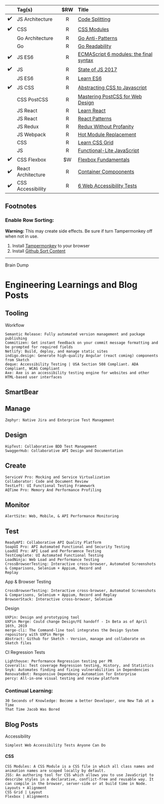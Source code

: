 |                | Tag(s)          | $RW | Title                                                                                                                              |
| :----------------: | :-------------- | :-: | :--------------------------------------------------------------------------------------------------------------------------------- |
| :heavy_check_mark: | JS Architecture |  R  | [Code Splitting](https://github.com/webpack/docs/wiki/code-splitting)                                                              |
| :heavy_check_mark: | CSS             |  R  | [CSS Modules](https://github.com/css-modules/css-modules)                                                                          |
|                    | Go Architecture |  R  | [Go Anti-Patterns](https://www.reddit.com/r/golang/comments/2u2ke0/share_your_golang_antipatterns/#bottom-comments)                |
|                    | Go              |  R  | [Go Readability](https://talks.golang.org/2014/readability.slide#1)                                                                |
| :heavy_check_mark: | JS ES6          |  R  | [ECMAScript 6 modules: the final syntax](http://2ality.com/2014/09/es6-modules-final.html)                                         |
| :heavy_check_mark: | JS              |  R  | [State of JS 2017](https://stateofjs.com/2017/connections/)                                                                        |
|                    | JS ES6          |  R  | [Learn ES6](https://es6.io/)                                                                                                       |
| :heavy_check_mark: | JS CSS          |  R  | [Abstracting CSS to Javascript](http://cssinjs.org/?v=v9.3.3)                                                                      |
|                    | CSS PostCSS     |  R  | [Mastering PostCSS for Web Design](https://www.packtpub.com/web-development/mastering-postcss-web-design)                          |
|                    | JS React        |  R  | [Learn React](https://learnreact.com/)                                                                                             |
|                    | JS React        |  R  | [React Patterns](https://reactpatterns.com/)                                                                                       |
|                    | JS Redux        |  R  | [Redux Without Profanity](https://drive.google.com/a/restlessbandit.com/file/d/1o9GTPU83WSyB1MroOihxz4obd9Ec1qd6/view?usp=sharing) |
|                    | JS Webpack      |  R  | [Hot Module Replacement](https://webpack.github.io/docs/hot-module-replacement.html)                                               |
|                    | CSS             |  R  | [Learn CSS Grid](https://scrimba.com/g/gR8PTE)                                                                                     |
|                    | JS              |  R  | [Functional-Lite JavaScript](https://github.com/getify/Functional-Light-JS)                                                        |
| :heavy_check_mark: | CSS Flexbox     | $W  | [Flexbox Fundamentals](https://egghead.io/courses/flexbox-fundamentals)                                                            |  | Go RPC | R | [Twirp: An RPC Framework for Go](https://blog.twitch.tv/twirp-a-sweet-new-rpc-framework-for-go-5f2febbf35f) |
| :heavy_check_mark: | React Architecture | R | [Container Compoonents](https://medium.com/@learnreact/container-components-c0e67432e005) |
| :heavy_check_mark: | CSS Accessibility | R | [6 Web Accessibility Tests](http://www.karlgroves.com/2013/09/05/the-6-simplest-web-accessibility-tests-anyone-can-do/)

## Footnotes

### Enable Row Sorting:

**Warning:** This may create side effects. Be sure if turn Tampermonkey off when not in use.

1. Install [Tampermonkey](https://chrome.google.com/webstore/detail/tampermonkey/dhdgffkkebhmkfjojejmpbldmpobfkfo/related) to your browser
2. Install [Github Sort Content](https://greasyfork.org/en/scripts/21373-github-sort-content)

---

Brain Dump

# Engineering Learnings and Blog Posts

## Tooling

Workflow

```
Semantic Release: Fully automated version management and package publishing
Commitizen: Get instant feedback on your commit message formatting and be prompted for required fields
Netlify: Build, deploy, and manage static sites
indigo.design: Generate high-quality Angular (react coming) components from Sketch
deque: Accessibility Testing | USA Section 508 Compliant. ADA Compliant, WCAG Compliant
Axe: Axe is an accessibility testing engine for websites and other HTML-based user interfaces
```
## SmartBear

## Manage

```
Zephyr: Native Jira and Enterprise Test Management
```
## Design

```
HipTest: Collaborative BDD Test Management
SwaggerHub: Collaborative API Design and Documentation
```
## Create

```
ServiceV Pro: Mocking and Service Virtualization
Collaborator: Code and Document Review
TestLeft: UI Functional Testing Framework
AQTime Pro: Memory And Performance Profiling
```
## Monitor

```
AlertSite: Web, Mobile, & API Performance Monitoring
```
## Test

```
ReadyAPI: Collaborative API Quality Platform
SoapUI Pro: API Automated Functional and Security Testing
LoadUI Pro: API Load and Perforamnce Testing
TestComplete: UI Automated Functional Testing
LoadNinja: Web Load and Performance Testing
CrossBrowserTesting: Interactive cross-browser, Automated Screenshots & Comparisons, Selenium + Appium, Record and
Replay
```
App & Browser Testing

```
CrossBrowserTesting: Interactive cross-browser, Automated Screenshots & Comparisons, Selenium + Appium, Record and Replay
BrowserStack: Interactive cross-browser, Selenium
```
Design

```
UXPin: Design and prototyping tool
UXPin Merge: Could change Design/FE handoff - In Beta as of April 16th, 2019
merge-cli: The Command-line tool integrates the Design System repository with UXPin Merge
Abstract: Github for Sketch - Version, manage and collaborate on Sketch files
```
CI Regression Tests

```
Lighthouse: Performance Regression testing per PR
Coveralls: Test coverage Regression testing, History, and Statistics
Snyk: Automates finding and fixing vulnerabilities in Dependencies
RenovateBot: Responsive Dependency Automation for Enterprise
percy: All-in-one visual testing and review platform
```
### Continual Learning:


```
30 Seconds of Knowledge: Become a better Developer, one New Tab at a Time
That Time Jacob Was Bored
```
## Blog Posts

Accessibility

```
Simplest Web Accessibility Tests Anyone Can Do
```
#### CSS

```
CSS Modules: A CSS Module is a CSS file in which all class names and animation names are scoped locally by default.
JSS: An authoring tool for CSS which allows you to use JavaScript to describe styles in a declarative, conflict-free and reusable way. It
can compile in the browser, server-side or at build time in Node.
Layouts + Alignment
CSS Grid | Layout
Flexbox | Alignments
```
